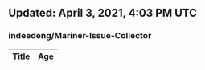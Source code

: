 ## Updated: April 3, 2021, 4:03 PM UTC


### indeedeng/Mariner-Issue-Collector
|**Title**|**Age**|
|:----|:----|